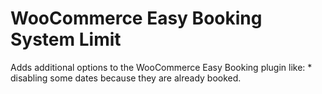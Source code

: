 # WooCommerce Easy Booking System Limit
Adds additional options to the WooCommerce Easy Booking plugin like:
    * disabling some dates because they are already booked.
